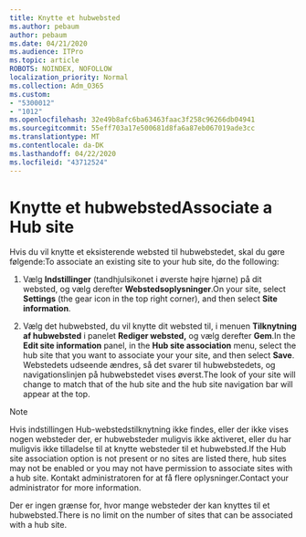 ```yaml
---
title: Knytte et hubwebsted
ms.author: pebaum
author: pebaum
ms.date: 04/21/2020
ms.audience: ITPro
ms.topic: article
ROBOTS: NOINDEX, NOFOLLOW
localization_priority: Normal
ms.collection: Adm_O365
ms.custom:
- "5300012"
- "1012"
ms.openlocfilehash: 32e49b8afc6ba63463faac3f258c96266db04941
ms.sourcegitcommit: 55eff703a17e500681d8fa6a87eb067019ade3cc
ms.translationtype: MT
ms.contentlocale: da-DK
ms.lasthandoff: 04/22/2020
ms.locfileid: "43712524"
---
```

# <a name="associate-a-hub-site"></a><span data-ttu-id="d5249-102">Knytte et hubwebsted</span><span class="sxs-lookup"><span data-stu-id="d5249-102">Associate a Hub site</span></span>

<span data-ttu-id="d5249-103">Hvis du vil knytte et eksisterende websted til hubwebstedet, skal du gøre følgende:</span><span class="sxs-lookup"><span data-stu-id="d5249-103">To associate an existing site to your hub site, do the following:</span></span>
  
1. <span data-ttu-id="d5249-104">Vælg **Indstillinger** (tandhjulsikonet i øverste højre hjørne) på dit websted, og vælg derefter **Webstedsoplysninger**.</span><span class="sxs-lookup"><span data-stu-id="d5249-104">On your site, select **Settings** (the gear icon in the top right corner), and then select **Site information**.</span></span>

2. <span data-ttu-id="d5249-105">Vælg det hubwebsted, du vil knytte dit websted til, i menuen **Tilknytning af hubwebsted** i panelet **Rediger websted,** og vælg derefter **Gem**.</span><span class="sxs-lookup"><span data-stu-id="d5249-105">In the **Edit site information** panel, in the **Hub site association** menu, select the hub site that you want to associate your your site, and then select **Save**.</span></span> <span data-ttu-id="d5249-106">Webstedets udseende ændres, så det svarer til hubwebstedets, og navigationslinjen på hubwebstedet vises øverst.</span><span class="sxs-lookup"><span data-stu-id="d5249-106">The look of your site will change to match that of the hub site and the hub site navigation bar will appear at the top.</span></span>

 > [!Note]
><span data-ttu-id="d5249-107">Hvis indstillingen Hub-webstedstilknytning ikke findes, eller der ikke vises nogen websteder der, er hubwebsteder muligvis ikke aktiveret, eller du har muligvis ikke tilladelse til at knytte websteder til et hubwebsted.</span><span class="sxs-lookup"><span data-stu-id="d5249-107">If the Hub site association option is not present or no sites are listed there, hub sites may not be enabled or you may not have permission to associate sites with a hub site.</span></span> <span data-ttu-id="d5249-108">Kontakt administratoren for at få flere oplysninger.</span><span class="sxs-lookup"><span data-stu-id="d5249-108">Contact your administrator for more information.</span></span>
>
><span data-ttu-id="d5249-109">Der er ingen grænse for, hvor mange websteder der kan knyttes til et hubwebsted.</span><span class="sxs-lookup"><span data-stu-id="d5249-109">There is no limit on the number of sites that can be associated with a hub site.</span></span>
  